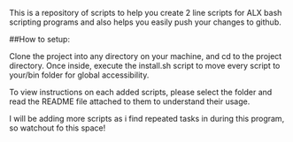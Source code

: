 This is a repository of scripts to help you create 2 line scripts for ALX bash scripting programs and also helps you easily push your changes to github.

##How to setup:

Clone the project into any directory on your machine, and cd to the project directory.  Once inside, execute the install.sh script to move every script to your/bin folder for global accessibility.

To view instructions on each added scripts, please select the folder and read the README file attached to them to understand their usage.

I will be adding more scripts as i find repeated tasks in during this program, so watchout fo this space!
